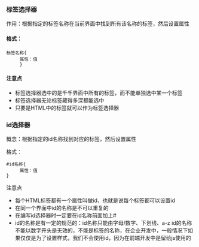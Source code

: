 ### 标签选择器

作用：根据指定的标签名称在当前界面中找到所有该名称的标签，然后设置属性

#### 格式：

```
标签名称{
     属性：值
     }
```

#### 注意点

* 标签选择器选中的是千千界面中所有的标签，而不能单独选中某一个标签
* 标签选择器无论标签藏得多深都能选中
* 只要是HTML中的标签就可以作为标签选择器

### id选择器

概念：根据指定的id名称找到对应的标签，然后设置属性

格式：

```
#id名称{
     属性：值
}
```

注意点

* 每个HTML标签都有一个属性叫做id，也就是说每个标签都可以设置id
* 在同一个界面中id的名称是不可以重复的
* 在编写id选择器时一定要在id名称前面加上\#
* id的名称是有一定的规范的：id名称只能由字母/数字、下划线、a-z    id的名称不能以数字开头是无效的，不能是标签的名称，在企业开发中，一般情况下如果仅仅是为了设置样式，我们不会使用id，因为在前端开发中是留给js使用的



